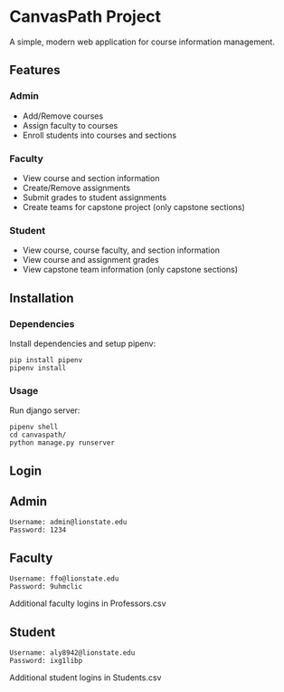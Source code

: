 # CanvasPath Project
A simple, modern web application for course information management.

## Features

### Admin
* Add/Remove courses
* Assign faculty to courses
* Enroll students into courses and sections

### Faculty
* View course and section information
* Create/Remove assignments
* Submit grades to student assignments
* Create teams for capstone project (only capstone sections)

### Student
* View course, course faculty, and section information
* View course and assignment grades
* View capstone team information (only capstone sections)


## Installation

### Dependencies
Install dependencies and setup pipenv:
```
pip install pipenv
pipenv install 
```
  
### Usage
Run django server:
```
pipenv shell
cd canvaspath/
python manage.py runserver
```

## Login

## Admin
```
Username: admin@lionstate.edu
Password: 1234
```

## Faculty
```
Username: ffo@lionstate.edu
Password: 9uhmclic
```

Additional faculty logins in Professors.csv

## Student
```
Username: aly8942@lionstate.edu
Password: ixg1libp
```

Additional student logins in Students.csv
